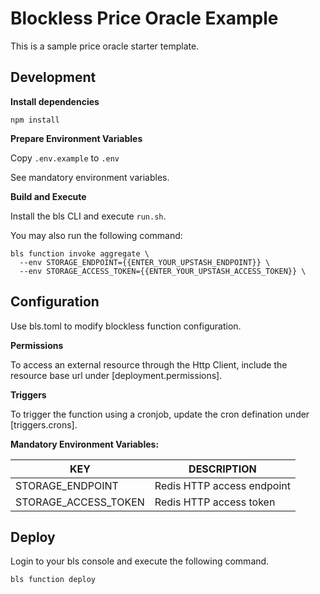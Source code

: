 Blockless Price Oracle Example
===

This is a sample price oracle starter template.

## Development

**Install dependencies**

`npm install`

**Prepare Environment Variables**

Copy `.env.example` to `.env`

See mandatory environment variables.


**Build and Execute**

Install the bls CLI and execute `run.sh`.

You may also run the following command:

```
bls function invoke aggregate \
  --env STORAGE_ENDPOINT={{ENTER_YOUR_UPSTASH_ENDPOINT}} \
  --env STORAGE_ACCESS_TOKEN={{ENTER_YOUR_UPSTASH_ACCESS_TOKEN}} \
```

## Configuration

Use bls.toml to modify blockless function configuration.

**Permissions**

To access an external resource through the Http Client, include the resource base url under [deployment.permissions].

**Triggers**

To trigger the function using a cronjob, update the cron defination under [triggers.crons].

**Mandatory Environment Variables:**

| KEY                   | DESCRIPTION                           |
|-----------------------|---------------------------------------|
| STORAGE_ENDPOINT      | Redis HTTP access endpoint  |
| STORAGE_ACCESS_TOKEN  | Redis HTTP access token     |


## Deploy

Login to your bls console and execute the following command.

```
bls function deploy
```

